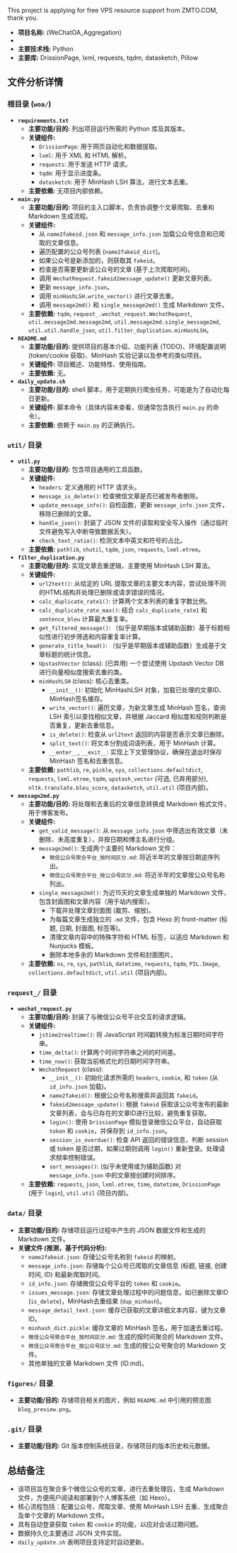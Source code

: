 This project is applying for free VPS resource support from ZMTO.COM, thank you.


*   **项目名称:**  (WeChatOA_Aggregation)
*  
*   **主要技术栈:** Python
*   **主要库:** DrissionPage, lxml, requests, tqdm, datasketch, Pillow

## 文件分析详情

### 根目录 (`woa/`)

*   **`requirements.txt`**
    *   **主要功能/目的:** 列出项目运行所需的 Python 库及其版本。
    *   **关键组件:**
        *   `DrissionPage`: 用于网页自动化和数据提取。
        *   `lxml`: 用于 XML 和 HTML 解析。
        *   `requests`: 用于发送 HTTP 请求。
        *   `tqdm`: 用于显示进度条。
        *   `datasketch`: 用于 MinHash LSH 算法，进行文本去重。
    *   **主要依赖:** 无项目内部依赖。
*   **`main.py`**
    *   **主要功能/目的:** 项目的主入口脚本，负责协调整个文章爬取、去重和 Markdown 生成流程。
    *   **关键组件:**
        *   从 `name2fakeid.json` 和 `message_info.json` 加载公众号信息和已爬取的文章信息。
        *   遍历配置的公众号列表 (`name2fakeid_dict`)。
        *   如果公众号是新添加的，则获取其 `fakeid`。
        *   检查是否需要更新该公众号的文章 (基于上次爬取时间)。
        *   调用 `WechatRequest.fakeid2message_update()` 更新文章列表。
        *   更新 `message_info.json`。
        *   调用 `minHashLSH.write_vector()` 进行文章去重。
        *   调用 `message2md()` 和 `single_message2md()` 生成 Markdown 文件。
    *   **主要依赖:** `tqdm`, `request_.wechat_request.WechatRequest`, `util.message2md.message2md`, `util.message2md.single_message2md`, `util.util.handle_json`, `util.filter_duplication.minHashLSH`。
*   **`README.md`**
    *   **主要功能/目的:** 提供项目的基本介绍、功能列表 (TODO)、环境配置说明 (token/cookie 获取)、MinHash 实验记录以及参考的类似项目。
    *   **关键组件:** 项目概述、功能特性、使用指南。
    *   **主要依赖:** 无。
*   **`daily_update.sh`**
    *   **主要功能/目的:** shell 脚本，用于定期执行爬虫任务，可能是为了自动化每日更新。
    *   **关键组件:** 脚本命令（具体内容未查看，但通常包含执行 `main.py` 的命令）。
    *   **主要依赖:** 依赖于 `main.py` 的正确执行。

### `util/` 目录

*   **`util.py`**
    *   **主要功能/目的:** 包含项目通用的工具函数。
    *   **关键组件:**
        *   `headers`: 定义通用的 HTTP 请求头。
        *   `message_is_delete()`: 检查微信文章是否已被发布者删除。
        *   `update_message_info()`: 自检函数，更新 `message_info.json` 文件，移除已删除的文章。
        *   `handle_json()`: 封装了 JSON 文件的读取和安全写入操作（通过临时文件避免写入中断导致数据丢失）。
        *   `check_text_ratio()`: 检测文本中英文和符号的占比。
    *   **主要依赖:** `pathlib`, `shutil`, `tqdm`, `json`, `requests`, `lxml.etree`。
*   **`filter_duplication.py`**
    *   **主要功能/目的:** 实现文章去重逻辑，主要使用 MinHash LSH 算法。
    *   **关键组件:**
        *   `url2text()`: 从给定的 URL 提取文章的主要文本内容，尝试处理不同的HTML结构并处理已删除或请求错误的情况。
        *   `calc_duplicate_rate1()`: 计算两个文本列表的重复字数比例。
        *   `calc_duplicate_rate_max()`: 结合 `calc_duplicate_rate1` 和 `sentence_bleu` 计算最大重复率。
        *   `get_filtered_message()`: （似乎是早期版本或辅助函数）基于标题相似性进行初步筛选和内容重复率计算。
        *   `generate_title_head()`: （似乎是早期版本或辅助函数）生成基于文章标题的统计信息。
        *   `UpstashVector` (class): (已弃用) 一个尝试使用 Upstash Vector DB 进行向量相似度搜索去重的类。
        *   `minHashLSH` (class): 核心去重类。
            *   `__init__()`: 初始化 MinHashLSH 对象，加载已处理的文章ID、MinHash签名缓存。
            *   `write_vector()`: 遍历文章，为新文章生成 MinHash 签名，查询 LSH 索引以查找相似文章，并根据 Jaccard 相似度和规则判断是否重复，更新去重信息。
            *   `is_delete()`: 检查从 `url2text` 返回的内容是否表示文章已删除。
            *   `split_text()`: 将文本分割成词语列表，用于 MinHash 计算。
            *   `__enter__`, `__exit__`: 实现上下文管理协议，确保在退出时保存 MinHash 签名和去重信息。
    *   **主要依赖:** `pathlib`, `re`, `pickle`, `sys`, `collections.defaultdict`, `requests`, `lxml.etree`, `tqdm`, `upstash_vector` (可选, 已弃用部分), `nltk.translate.bleu_score`, `datasketch`,  `util.util` (项目内部)。
*   **`message2md.py`**
    *   **主要功能/目的:** 将处理和去重后的文章信息转换成 Markdown 格式文件，用于博客发布。
    *   **关键组件:**
        *   `get_valid_message()`: 从 `message_info.json` 中筛选出有效文章（未删除、未高度重复），并按日期和博主名进行分组。
        *   `message2md()`: 生成两个主要的 Markdown 文件：
            *   `微信公众号聚合平台_按时间区分.md`: 将近半年的文章按日期逆序列出。
            *   `微信公众号聚合平台_按公众号区分.md`: 将近半年的文章按公众号名称列出。
        *   `single_message2md()`: 为近15天的文章生成单独的 Markdown 文件，包含封面图和文章内容（用于站内搜索）。
            *   下载并处理文章封面图 (裁剪、缩放)。
            *   为每篇文章生成独立的 `.md` 文件，包含 Hexo 的 front-matter (标题, 日期, 封面图, 标签等)。
            *   清理文章内容中的特殊字符和 HTML 标签，以适应 Markdown 和 Nunjucks 模板。
            *   删除本地多余的 Markdown 文件和封面图片。
    *   **主要依赖:** `os`, `re`, `sys`, `pathlib`, `datetime`, `requests`, `tqdm`, `PIL.Image`, `collections.defaultdict`, `util.util` (项目内部)。

### `request_/` 目录

*   **`wechat_request.py`**
    *   **主要功能/目的:** 封装了与微信公众号平台交互的请求逻辑。
    *   **关键组件:**
        *   `jstime2realtime()`: 将 JavaScript 时间戳转换为标准日期时间字符串。
        *   `time_delta()`: 计算两个时间字符串之间的时间差。
        *   `time_now()`: 获取当前格式化的日期时间字符串。
        *   `WechatRequest` (class):
            *   `__init__()`: 初始化请求所需的 `headers`, `cookie`, 和 `token` (从 `id_info.json` 加载)。
            *   `name2fakeid()`: 根据公众号名称搜索并返回其 `fakeid`。
            *   `fakeid2message_update()`: 根据 `fakeid` 获取该公众号发布的最新文章列表，会与已存在的文章ID进行比较，避免重复获取。
            *   `login()`: 使用 `DrissionPage` 模拟登录微信公众平台，自动获取 `token` 和 `cookie`，并保存到 `id_info.json`。
            *   `session_is_overdue()`: 检查 API 返回的错误信息，判断 session 或 token 是否过期，如果过期则调用 `login()` 重新登录。处理请求频率控制错误。
            *   `sort_messages()`: (似乎未使用或为辅助函数) 对 `message_info.json` 中的文章按创建时间排序。
    *   **主要依赖:** `requests`, `json`, `lxml.etree`, `time`, `datetime`, `DrissionPage` (用于 `login`), `util.util` (项目内部)。

### `data/` 目录

*   **主要功能/目的:** 存储项目运行过程中产生的 JSON 数据文件和生成的 Markdown 文件。
*   **关键文件 (推测，基于代码分析):**
    *   `name2fakeid.json`: 存储公众号名称到 `fakeid` 的映射。
    *   `message_info.json`: 存储每个公众号已爬取的文章信息 (标题, 链接, 创建时间, ID) 和最新爬取时间。
    *   `id_info.json`: 存储微信公众号平台的 `token` 和 `cookie`。
    *   `issues_message.json`: 存储文章处理过程中的问题信息，如已删除文章ID (`is_delete`)，MinHash去重结果 (`dup_minhash`)。
    *   `message_detail_text.json`: 缓存已获取的文章详细文本内容，键为文章ID。
    *   `minhash_dict.pickle`: 缓存文章的 MinHash 签名，用于加速去重过程。
    *   `微信公众号聚合平台_按时间区分.md`: 生成的按时间聚合的 Markdown 文件。
    *   `微信公众号聚合平台_按公众号区分.md`: 生成的按公众号聚合的 Markdown 文件。
    *   其他单独的文章 Markdown 文件 (ID.md)。

### `figures/` 目录

*   **主要功能/目的:** 存储项目相关的图片，例如 `README.md` 中引用的预览图 `blog_preview.png`。

### `.git/` 目录

*   **主要功能/目的:** Git 版本控制系统目录，存储项目的版本历史和元数据。

## 总结备注

*   该项目旨在聚合多个微信公众号的文章，进行去重处理后，生成 Markdown 文件，方便用户阅读和部署到个人博客系统（如 Hexo）。
*   核心流程包括：配置公众号、爬取文章、使用 MinHash LSH 去重、生成聚合及单个文章的 Markdown 文件。
*   具有自动登录获取 `token` 和 `cookie` 的功能，以应对会话过期问题。
*   数据持久化主要通过 JSON 文件实现。
*   `daily_update.sh` 表明项目支持定时自动更新。 
